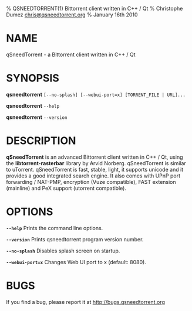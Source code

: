 % QSNEEDTORRENT(1) Bittorrent client written in C++ / Qt
% Christophe Dumez <chris@qsneedtorrent.org>
% January 16th 2010

# NAME
qSneedTorrent - a Bittorrent client written in C++ / Qt


# SYNOPSIS
**qsneedtorrent** `[--no-splash] [--webui-port=x] [TORRENT_FILE | URL]...`

**qsneedtorrent** `--help`

**qsneedtorrent** `--version`


# DESCRIPTION
**qSneedTorrent** is an advanced Bittorrent client written in C++ / Qt,
using the **libtorrent-rasterbar** library by Arvid Norberg. qSneedTorrent is similar to uTorrent.
qSneedTorrent is fast, stable, light, it supports unicode and it provides a good integrated
search engine. It also comes with UPnP port forwarding / NAT-PMP, encryption (Vuze compatible),
FAST extension (mainline) and PeX support (utorrent compatible).


# OPTIONS
**`--help`** Prints the command line options.

**`--version`** Prints qsneedtorrent program version number.

**`--no-splash`** Disables splash screen on startup.

**`--webui-port=x`** Changes Web UI port to x (default: 8080).


# BUGS
If you find a bug, please report it at http://bugs.qsneedtorrent.org
